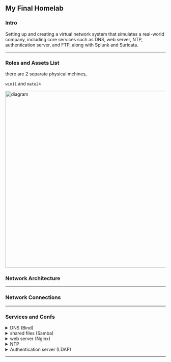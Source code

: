 

##    My Final Homelab

### Intro

Setting up and creating a virtual network system that simulates a real-world company, including core services such as DNS, web server, NTP, authentication server, and FTP, along with Splunk and Suricata.

----------------------------------------------------------------------

### Roles and Assets List

there are 2 separate physical mchines,

 `win11` and `mate24`
 
<img width="1793" height="556" alt="diagram" src="https://github.com/user-attachments/assets/e977a6fd-8e6a-4f20-9118-1e40e8a774d3" />

 

### Network Architecture
----------------------------------------------------------------------
### Network Connections
----------------------------------------------------------------------
### Services and Confs
<details>
<summary>DNS (Bind)</summary>
  
- create zone
<img width="737" height="422" alt="image" src="https://github.com/user-attachments/assets/bd8f00e4-70ec-4565-92ab-0d1ae9f69dde" />


</details>

<details>
<summary>shared files (Samba)</summary>
  
- Configure `/etc/samba/smb.conf` to create a shared directory.

- Set up user accounts and permissions for accessing the shared folder.

- Ensure the Samba service is running and enabled to start on boot.


  
- create zone

- create db files

</details>

<details>
  
<summary>web server (Nginx)</summary>
  
- create zone

- create db files

</details>

<details>
  
<summary>NTP</summary>
  
- create zone

- create db files

</details>

<details>
  
<summary>Authentication server (LDAP)</summary>
  
- create zone

- create db files

</details>


----------------------------------------------------------------------
